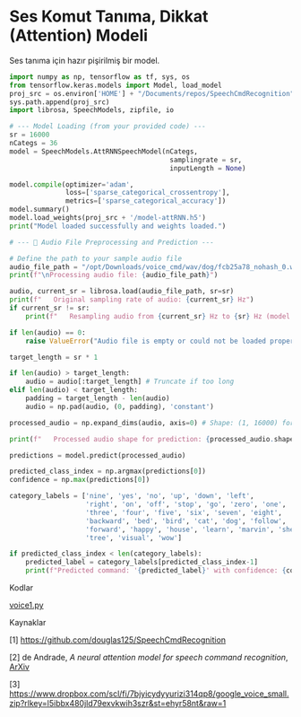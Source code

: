 # Ses Komut Tanıma, Dikkat (Attention) Modeli

Ses tanıma için hazır pişirilmiş bir model.

```python
import numpy as np, tensorflow as tf, sys, os
from tensorflow.keras.models import Model, load_model
proj_src = os.environ['HOME'] + "/Documents/repos/SpeechCmdRecognition"
sys.path.append(proj_src)
import librosa, SpeechModels, zipfile, io

# --- Model Loading (from your provided code) ---
sr = 16000
nCategs = 36
model = SpeechModels.AttRNNSpeechModel(nCategs,
                                        samplingrate = sr,
                                        inputLength = None) 

model.compile(optimizer='adam',
              loss=['sparse_categorical_crossentropy'],
              metrics=['sparse_categorical_accuracy'])
model.summary()
model.load_weights(proj_src + '/model-attRNN.h5')
print("Model loaded successfully and weights loaded.")

# --- 🎤 Audio File Preprocessing and Prediction ---

# Define the path to your sample audio file
audio_file_path = "/opt/Downloads/voice_cmd/wav/dog/fcb25a78_nohash_0.wav"
print(f"\nProcessing audio file: {audio_file_path}")

audio, current_sr = librosa.load(audio_file_path, sr=sr)
print(f"   Original sampling rate of audio: {current_sr} Hz")
if current_sr != sr:
    print(f"   Resampling audio from {current_sr} Hz to {sr} Hz (model's expected SR).")

if len(audio) == 0:
    raise ValueError("Audio file is empty or could not be loaded properly.")

target_length = sr * 1 

if len(audio) > target_length:
    audio = audio[:target_length] # Truncate if too long
elif len(audio) < target_length:
    padding = target_length - len(audio)
    audio = np.pad(audio, (0, padding), 'constant')

processed_audio = np.expand_dims(audio, axis=0) # Shape: (1, 16000) for a 1-second clip

print(f"   Processed audio shape for prediction: {processed_audio.shape}")

predictions = model.predict(processed_audio)

predicted_class_index = np.argmax(predictions[0])
confidence = np.max(predictions[0])

category_labels = ['nine', 'yes', 'no', 'up', 'down', 'left',
                   'right', 'on', 'off', 'stop', 'go', 'zero', 'one', 'two',
                   'three', 'four', 'five', 'six', 'seven', 'eight',
                   'backward', 'bed', 'bird', 'cat', 'dog', 'follow',
                   'forward', 'happy', 'house', 'learn', 'marvin', 'sheila',
                   'tree', 'visual', 'wow']    

if predicted_class_index < len(category_labels):
    predicted_label = category_labels[predicted_class_index-1]
    print(f"Predicted command: '{predicted_label}' with confidence: {confidence:.4f}")
```

Kodlar

[voice1.py](voice1.py)

Kaynaklar

[1] https://github.com/douglas125/SpeechCmdRecognition

[2] de Andrade, *A neural attention model for speech command recognition*,
    [ArXiv](https://arxiv.org/abs/1808.08929)

[3] https://www.dropbox.com/scl/fi/7bjyicydyyurizi314qp8/google_voice_small.zip?rlkey=l5ibbx480jld79exvkwih3szr&st=ehyr58nt&raw=1

